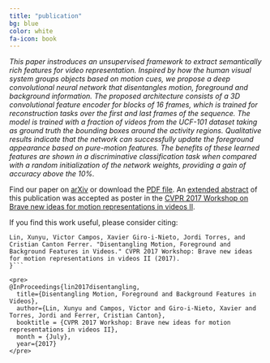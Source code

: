 ```yaml
---
title: "publication"
bg: blue
color: white
fa-icon: book
---
```


*This paper instroduces an unsupervised framework to extract semantically rich features for video representation. Inspired by how the human visual system groups objects based on motion cues, we propose a deep convolutional neural network that disentangles motion, foreground and background information. The proposed architecture consists of a 3D convolutional feature encoder for blocks of 16 frames, which is trained for reconstruction tasks over the first and last frames of the sequence. The model is trained with a fraction of videos from the UCF-101 dataset taking as ground truth the bounding boxes around the activity regions. Qualitative results indicate that the network can successfully update the foreground appearance based on pure-motion features. The benefits of these learned features are shown in a discriminative classification task when compared with a random initialization of the network weights, providing a gain of accuracy above the 10%.*

Find our paper on [arXiv](https://arxiv.org/abs/1707.04092)  or download the [PDF file](https://github.com/imatge-upc/unsupervised-2017-cvprw/raw/gh-pages/lin-2017-cvprw.pdf). An [extended abstract](https://openreview.net/forum?id=HkJLyTwgZ&noteId=HkJLyTwgZ) of this publication was accepted as poster in the [CVPR 2017 Workshop on Brave new ideas for motion representations in videos II](http://bravenewmotion.github.io/).

If you find this work useful, please consider citing:

```
Lin, Xunyu, Victor Campos, Xavier Giro-i-Nieto, Jordi Torres, and Cristian Canton Ferrer. "Disentangling Motion, Foreground and Background Features in Videos." CVPR 2017 Workshop: Brave new ideas for motion representations in videos II (2017).
}```

<pre>
@InProceedings{lin2017disentangling,
  title={Disentangling Motion, Foreground and Background Features in Videos},
  author={Lin, Xunyu and Campos, Victor and Giro-i-Nieto, Xavier and Torres, Jordi and Ferrer, Cristian Canton},
  booktitle = {CVPR 2017 Workshop: Brave new ideas for motion representations in videos II},
  month = {July},
  year={2017}
</pre>
